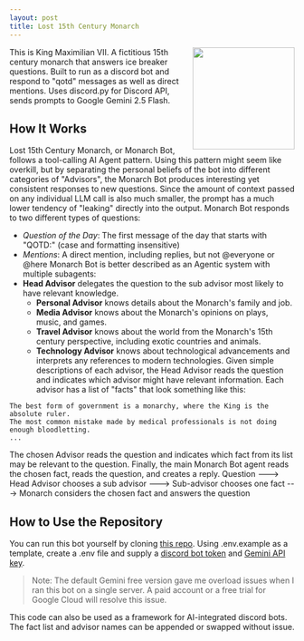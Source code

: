 ```yaml
---
layout: post
title: Lost 15th Century Monarch
---
```

<img src="https://upload.wikimedia.org/wikipedia/commons/2/29/Ranc_Jean_Louis_XIV_Fabre_museum.jpg" align="right" height="180px" />
This is King Maximilian VII.
A fictitious 15th century monarch that answers ice breaker questions.
Built to run as a discord bot and respond to "qotd" messages as well as direct mentions.
Uses discord.py for Discord API, sends prompts to Google Gemini 2.5 Flash.

## How It Works

Lost 15th Century Monarch, or Monarch Bot, follows a tool-calling AI Agent pattern.
Using this pattern might seem like overkill, but by separating the personal beliefs of the bot into different categories of "Advisors", the Monarch Bot produces interesting yet consistent responses to new questions.
Since the amount of context passed on any individual LLM call is also much smaller, the prompt has a much lower tendency of "leaking" directly into the output. 
Monarch Bot responds to two different types of questions:
- *Question of the Day*: The first message of the day that starts with "QOTD:" (case and formatting insensitive)
- *Mentions*: A direct mention, including replies, but not @everyone or @here
Monarch Bot is better described as an Agentic system with multiple subagents:
- **Head Advisor** delegates the question to the sub advisor most likely to have relevant knowledge.
    - **Personal Advisor** knows details about the Monarch's family and job.
    - **Media Advisor** knows about the Monarch's opinions on plays, music, and games.
    - **Travel Advisor** knows about the world from the Monarch's 15th century perspective, including exotic countries and animals.
    - **Technology Advisor** knows about technological advancements and interprets any references to modern technologies.
Given simple descriptions of each advisor, the Head Advisor reads the question and indicates which advisor might have relevant information.
Each advisor has a list of "facts" that look something like this:
```
The best form of government is a monarchy, where the King is the absolute ruler.
The most common mistake made by medical professionals is not doing enough bloodletting.
...
```
The chosen Advisor reads the question and indicates which fact from its list may be relevant to the question.
Finally, the main Monarch Bot agent reads the chosen fact, reads the question, and creates a reply.
Question ---> Head Advisor chooses a sub advisor ---> Sub-advisor chooses one fact ---> Monarch considers the chosen fact and answers the question

## How to Use the Repository

You can run this bot yourself by cloning [this repo](https://github.com/nvdutta/15th-Century-Monarch). Using .env.example as a template, create a .env file and supply a [discord bot token](https://discord.com/developers/applications) and [Gemini API key](https://ai.google.dev/gemini-api/docs/api-key).

> Note: The default Gemini free version gave me overload issues when I ran this bot on a single server. A paid account or a free trial for Google Cloud will resolve this issue.

This code can also be used as a framework for AI-integrated discord bots. The fact list and advisor names can be appended or swapped without issue.



